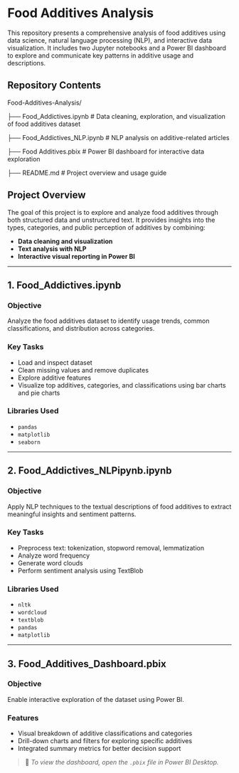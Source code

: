 # Food Additives Analysis

This repository presents a comprehensive analysis of food additives using data science, natural language processing (NLP), and interactive data visualization. It includes two Jupyter notebooks and a Power BI dashboard to explore and communicate key patterns in additive usage and descriptions.

## Repository Contents

Food-Additives-Analysis/


├── Food_Addictives.ipynb # Data cleaning, exploration, and visualization of food additives dataset

├── Food_Addictives_NLP.ipynb # NLP analysis on additive-related articles

├── Food Additives.pbix # Power BI dashboard for interactive data exploration

├── README.md # Project overview and usage guide


## Project Overview

The goal of this project is to explore and analyze food additives through both structured data and unstructured text. It provides insights into the types, categories, and public perception of additives by combining:

- **Data cleaning and visualization**
- **Text analysis with NLP**
- **Interactive visual reporting in Power BI**

---

## 1. Food_Addictives.ipynb

### Objective
Analyze the food additives dataset to identify usage trends, common classifications, and distribution across categories.

### Key Tasks
- Load and inspect dataset
- Clean missing values and remove duplicates
- Explore additive features
- Visualize top additives, categories, and classifications using bar charts and pie charts

### Libraries Used
- `pandas`
- `matplotlib`
- `seaborn`

---

## 2. Food_Addictives_NLPipynb.ipynb

### Objective
Apply NLP techniques to the textual descriptions of food additives to extract meaningful insights and sentiment patterns.

### Key Tasks
- Preprocess text: tokenization, stopword removal, lemmatization
- Analyze word frequency
- Generate word clouds
- Perform sentiment analysis using TextBlob

### Libraries Used
- `nltk`
- `wordcloud`
- `textblob`
- `pandas`
- `matplotlib`

---

## 3. Food_Additives_Dashboard.pbix

### Objective
Enable interactive exploration of the dataset using Power BI.

### Features
- Visual breakdown of additive classifications and categories
- Drill-down charts and filters for exploring specific additives
- Integrated summary metrics for better decision support

> 📌 *To view the dashboard, open the `.pbix` file in Power BI Desktop.*



